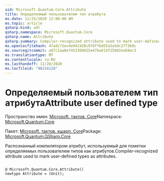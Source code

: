 ```yaml
---
uid: Microsoft.Quantum.Core.Attribute
title: Определяемый пользователем тип атрибута
ms.date: 11/25/2020 12:00:00 AM
ms.topic: article
qsharp.kind: udt
qsharp.namespace: Microsoft.Quantum.Core
qsharp.name: Attribute
qsharp.summary: Compiler-recognized attribute used to mark user-defined types as attributes.
ms.openlocfilehash: 47adc72ec4e942420c97dff6d55a5a5dc27f3b9c
ms.sourcegitcommit: a87c1aa8e7453360025e47ba614f25b02ea84ec3
ms.translationtype: MT
ms.contentlocale: ru-RU
ms.lasthandoff: 11/26/2020
ms.locfileid: "96224128"
---
```

# <a name="attribute-user-defined-type"></a><span data-ttu-id="e1d3e-102">Определяемый пользователем тип атрибута</span><span class="sxs-lookup"><span data-stu-id="e1d3e-102">Attribute user defined type</span></span>

<span data-ttu-id="e1d3e-103">Пространство имен: [Microsoft. тактов. Core](xref:Microsoft.Quantum.Core)</span><span class="sxs-lookup"><span data-stu-id="e1d3e-103">Namespace: [Microsoft.Quantum.Core](xref:Microsoft.Quantum.Core)</span></span>

<span data-ttu-id="e1d3e-104">Пакет: [Microsoft. тактов. кшарп. Core](https://nuget.org/packages/Microsoft.Quantum.QSharp.Core)</span><span class="sxs-lookup"><span data-stu-id="e1d3e-104">Package: [Microsoft.Quantum.QSharp.Core](https://nuget.org/packages/Microsoft.Quantum.QSharp.Core)</span></span>


<span data-ttu-id="e1d3e-105">Распознанный компилятором атрибут, используемый для пометки определяемых пользователем типов как атрибутов.</span><span class="sxs-lookup"><span data-stu-id="e1d3e-105">Compiler-recognized attribute used to mark user-defined types as attributes.</span></span>

```qsharp

@ Microsoft.Quantum.Core.Attribute()
newtype Attribute = (Unit);
```

